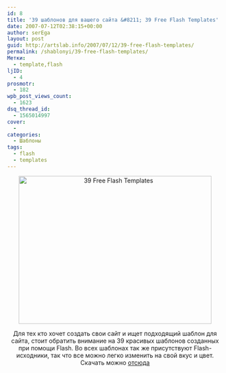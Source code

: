 ```yaml
---
id: 8
title: '39 шаблонов для вашего сайта &#8211; 39 Free Flash Templates'
date: 2007-07-12T02:38:15+00:00
author: serEga
layout: post
guid: http://artslab.info/2007/07/12/39-free-flash-templates/
permalink: /shablonyi/39-free-flash-templates/
Метки:
  - template,flash
ljID:
  - 4
prosmotr:
  - 182
wpb_post_views_count:
  - 1623
dsq_thread_id:
  - 1565014997
cover:
  - 
categories:
  - Шаблоны
tags:
  - flash
  - templates
---
```

<p style="text-align: center">
  <img src="http://img122.imageshack.us/img122/133/freeflashtemplatesse0.jpg" style="width: 450px; height: 345px" title="39 Free Flash Templates" alt="39 Free Flash Templates" border="0" height="345" width="450" />
</p>

<p align="center">
  Для тех кто хочет создать свои сайт и ищет подходящий шаблон для сайта, стоит обратить внимание на 39 красивых шаблонов созданных при помощи Flash. Во всех шаблонах так же присутствуют Flash-исходники, так что все можно легко изменить на свой вкус и цвет.<br /> Скачать можно <a href="http://www.flashmo.com/home" title="You can download it from there" target="_blank">отсюда</a>
</p>